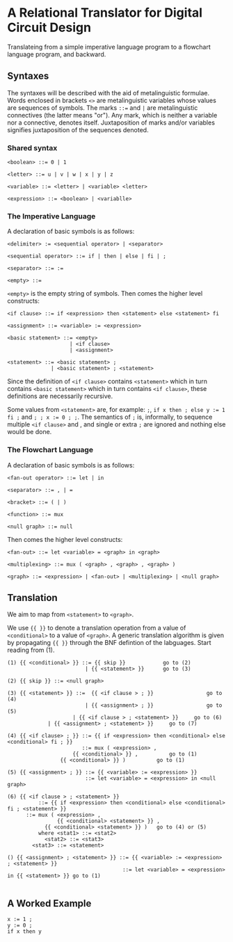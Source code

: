 # A Relational Translator for Digital Circuit Design

Translateing from a simple imperative language program to a
flowchart language program, and backward.


## Syntaxes 

The syntaxes will be described with the aid of metalinguistic formulae.
Words enclosed in brackets `<>` are metalinguistic variables whose
values are sequences of symbols. The marks `::=` and `|` are metalinguistic
connectives (the latter means "or"). Any mark, which is neither a variable
nor a connective, denotes itself. Juxtaposition of
marks and/or variables signifies juxtaposition of the sequences denoted.


### Shared syntax

```
<boolean> ::= 0 | 1

<letter> ::= u | v | w | x | y | z

<variable> ::= <letter> | <variable> <letter>

<expression> ::= <boolean> | <variablle>
```


### The Imperative Language

A declaration of basic symbols is as follows:

```
<delimiter> := <sequential operator> | <separator> 

<sequential operator> ::= if | then | else | fi | ; 

<separator> ::= :=

<empty> ::= 
```

`<empty>` is the empty string of symbols. Then comes the higher level constructs:

```
<if clause> ::= if <expression> then <statement> else <statement> fi

<assignment> ::= <variable> := <expression>

<basic statement> ::= <empty>
                    | <if clause> 
                    | <assignment> 
	      
<statement> ::= <basic statement> ;
              | <basic statement> ; <statement>
```

Since the definition of
`<if clause>` contains `<statement>` which in turn contains `<basic statement>` which
in turn contains `<if clause>`, these definitions are
necessarily recursive.

Some values from `<statement>` are, for example: `;`,  `if x then ; else y := 1 fi ;` and 
`; ; x := 0 ; ;`. The semantics of `;` is, informally,  to sequence
multiple `<if clause>` and <assignment>, and single or extra `;` are ignored and nothing
else would be done.

### The Flowchart Language

A declaration of basic symbols is as follows:
```
<fan-out operator> ::= let | in

<separator> ::= , | = 

<bracket> ::= ( | )

<function> ::= mux

<null graph> ::= null
```

Then comes the higher level constructs:

```
<fan-out> ::= let <variable> = <graph> in <graph>

<multiplexing> ::= mux ( <graph> , <graph> , <graph> )

<graph> ::= <expression> | <fan-out> | <multiplexing> | <null graph>
```

## Translation

We aim to map from `<statement>` to `<graph>`.

We use `{{ }}` to denote a translation operation from a value of
`<conditional>` to
a value of `<graph>`. A generic translation algorithm is given by propagating
`{{ }}` through the BNF defintion of the labguages. Start reading from (1).


```
(1) {{ <conditional> }} ::= {{ skip }}            go to (2)
                         | {{ <statement> }}      go to (3)

(2) {{ skip }} ::= <null graph> 

(3) {{ <statement> }} ::=  {{ <if clause > ; }}                 go to (4) 
                         | {{ <assignment> ; }}                 go to (5)
	                 | {{ <if clause > ; <statement> }}     go to (6)
			 | {{ <assignment> ; <statement> }}     go to (7)	

(4) {{ <if clause> ; }} ::= {{ if <expression> then <conditional> else <conditional> fi ; }}
                        ::= mux ( <expression> ,
			         {{ <conditional> }} ,          go to (1)
				 {{ <conditional> }} )          go to (1)

(5) {{ <assignment> ; }} ::= {{ <variable> := <expression> }}
                         ::= let <variable> = <expression> in <null graph>

(6) {{ <if clause > ; <statement> }}
          ::= {{ if <expression> then <conditional> else <conditional> fi ; <statement> }}
	  ::= mux ( <expression> ,
	            {{ <conditional> <statement> }} ,
		    {{ <conditional> <statement> }} )   go to (4) or (5)
          where <stat1> ::= <stat2>
	        <stat2> ::= <stat3>
		<stat3> ::= <statement>

() {{ <assignment> ; <statement> }} ::= {{ <variable> := <expression> ; <statement> }}
                                     ::= let <variable> = <expression> in {{ <statement> }} go to (1)
                                     
```

## A Worked Example

```
x := 1 ;
y := 0 ;
if x then y
```


